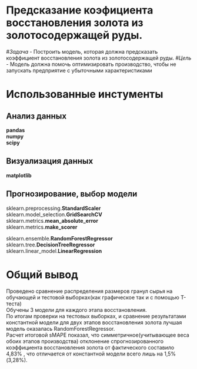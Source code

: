 # Предсказание коэфициента восстановления золота из золотосодержащей руды.  

#*Задача* - Построить модель, которая должна предсказать коэффициент восстановления золота из золотосодержащей руды. 
#*Цель* - Модель должна помочь оптимизировать производство, чтобы не запускать предприятие с убыточными характеристиками

# Использованные инстументы  
## Анализ данных  
**pandas**  
**numpy**  
**scipy**
## Визуализация данных  
**matplotlib**  
## Прогнозирование, выбор модели  
sklearn.preprocessing.**StandardScaler**  
sklearn.model_selection.**GridSearchCV**  
sklearn.metrics.**mean_absolute_error**  
sklearn.metrics.**make_scorer**  
  
sklearn.ensemble.**RandomForestRegressor**  
sklearn.tree.**DecisionTreeRegressor**  
sklearn.linear_model.**LinearRegression**  
# Общий вывод  
Проведено сравнение распределения размеров гранул сырья на обучающей и тестовой выборках(как графическое так и с помощью T-теста)  
Обучены 3 модели для каждого этапа восстановления.  
По итогам проверки на тестовых выборках, и сравнение результатами константной модели для двух этапов восстановления золота лучшая модель оказалась RandomForestRegressor.  
Расчет итоговой sMAPE показал, что симметричное(учитывающее веса обоих этапов производства) отклонение спрогнозированного коэффициента восстановления золота от фактического составило 4,83% , что отличается от константной модели всего лишь на 1,5%(3,28%).
